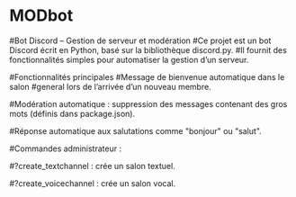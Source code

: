 # MODbot
#Bot Discord – Gestion de serveur et modération
#Ce projet est un bot Discord écrit en Python, basé sur la bibliothèque discord.py.
#Il fournit des fonctionnalités simples pour automatiser la gestion d’un serveur.

#Fonctionnalités principales
#Message de bienvenue automatique dans le salon #general lors de l’arrivée d’un nouveau membre.

#Modération automatique : suppression des messages contenant des gros mots (définis dans package.json).

#Réponse automatique aux salutations comme "bonjour" ou "salut".

#Commandes administrateur :

#?create_textchannel <nom> : crée un salon textuel.

#?create_voicechannel <nom> : crée un salon vocal.

